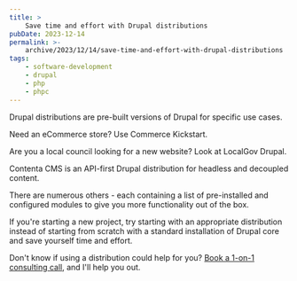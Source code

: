```yaml
---
title: >
    Save time and effort with Drupal distributions
pubDate: 2023-12-14
permalink: >-
    archive/2023/12/14/save-time-and-effort-with-drupal-distributions
tags:
    - software-development
    - drupal
    - php
    - phpc
---
```


Drupal distributions are pre-built versions of Drupal for specific use cases.

Need an eCommerce store? Use Commerce Kickstart.

Are you a local council looking for a new website? Look at LocalGov Drupal.

Contenta CMS is an API-first Drupal distribution for headless and decoupled content.

There are numerous others - each containing a list of pre-installed and configured modules to give you more functionality out of the box.

If you're starting a new project, try starting with an appropriate distribution instead of starting from scratch with a standard installation of Drupal core and save yourself time and effort.

Don't know if using a distribution could help for you? [Book a 1-on-1 consulting call][call], and I'll help you out.

[call]: {{site.url}}/call
